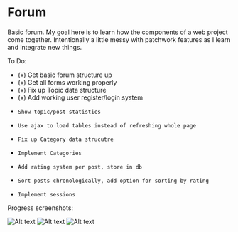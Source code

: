Forum
=====

Basic forum. My goal here is to learn how the components of a web project come together. Intentionally a little messy with patchwork features as I learn and integrate new things.

To Do:

* (x) Get basic forum structure up
* (x) Get all forms working properly
* (x) Fix up Topic data structure
* (x) Add working user register/login system
*     Show topic/post statistics
*     Use ajax to load tables instead of refreshing whole page
*     Fix up Category data strucutre
*     Implement Categories
*     Add rating system per post, store in db
*     Sort posts chronologically, add option for sorting by rating
*     Implement sessions

Progress screenshots:

![Alt text](src/img/July_6.jpg?raw=true "July 6")
![Alt text](src/img/July_12.jpg?raw=true "July 12")
![Alt text](src/img/July_13.jpg?raw=true "July 13")
